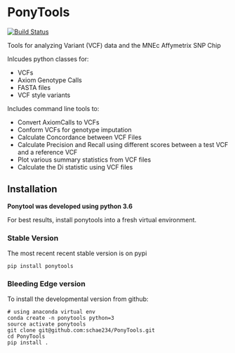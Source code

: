 PonyTools
=========


[![Build Status](https://travis-ci.org/schae234/PonyTools.svg?branch=master)](https://travis-ci.org/schae234/PonyTools)


Tools for analyzing Variant (VCF) data and the MNEc Affymetrix SNP Chip

Inlcudes python classes for:
+ VCFs
+ Axiom Genotype Calls
+ FASTA files
+ VCF style variants

Includes command line tools to:
+ Convert AxiomCalls to VCFs
+ Conform VCFs for genotype imputation 
+ Calculate Concordance between VCF Files
+ Calculate Precision and Recall using different scores between a test VCF and a reference VCF
+ Plot various summary statistics from VCF files
+ Calculate the Di statistic using VCF files

Installation
------------
**Ponytool was developed using python 3.6**

For best results, install ponytools into a fresh virtual environment.

### Stable Version
The most recent recent stable version is on pypi
```
pip install ponytools
```

### Bleeding Edge version
To install the developmental version from github:
```
# using anaconda virtual env
conda create -n ponytools python=3
source activate ponytools
git clone git@github.com:schae234/PonyTools.git
cd PonyTools
pip install .
```

